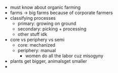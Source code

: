 - must know about organic farming
- farms -> big farms because of corporate farmers
- classifying processes
	- primary: growing on ground
	- secondary: picking + processing
	- other stuff idk
- core vs periphery vs semi
	- core: mechanized
	- periphery: manual
		- women do all the labor cuz misogyny
- plants get bigger, animalsget smaller
- 